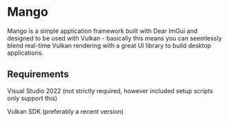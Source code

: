# Mango
Mango is a simple application framework built with Dear ImGui and designed to be used with Vulkan - basically this means you can seemlessly blend real-time Vulkan rendering with a great UI library to build desktop applications.

## Requirements
Visual Studio 2022 (not strictly required, however included setup scripts only support this)

Vulkan SDK (preferably a recent version)

